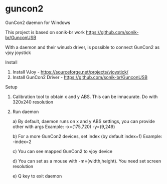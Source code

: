 # guncon2
GunCon2 daemon for Windows

This project is based on sonik-br work https://github.com/sonik-br/GunconUSB

With a daemon and their winusb driver, is possible to connect GunCon2 as vjoy joystick 

Install
 1) Install VJoy - https://sourceforge.net/projects/vjoystick/
 2) Install GunCon2 Driver - https://github.com/sonik-br/GunconUSB
 
 Setup
 1) Calibration tool to obtain x and y ABS. This can be innacurate. Do with 320x240 resolution
 2) Run daemon
 
    a) By default, daemon runs on x and y ABS settings, you can provide other with args
       Example:
         -x=(175,720) -y=(9,249)
    
    b) For a more GunCon2 devices, set index (by default index=1)
       Example:
         -index=2
    
    c) You can see mapped GunCon2 to vjoy device 
    
    d) You can set as a mouse with -m=(width,height). You need set screen resolution
    
    e) Q key to exit daemon
      
 
 
 
